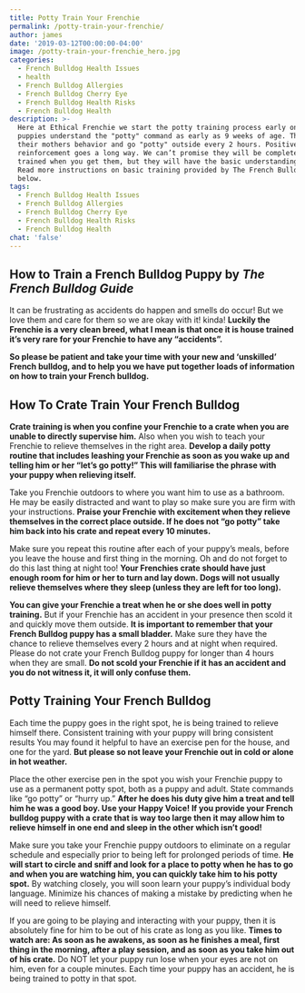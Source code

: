 ```yaml
---
title: Potty Train Your Frenchie
permalink: /potty-train-your-frenchie/
author: james
date: '2019-03-12T00:00:00-04:00'
image: /potty-train-your-frenchie_hero.jpg
categories:
  - French Bulldog Health Issues
  - health
  - French Bulldog Allergies
  - French Bulldog Cherry Eye
  - French Bulldog Health Risks
  - French Bulldog Health
description: >-
  Here at Ethical Frenchie we start the potty training process early on. Our
  puppies understand the "potty" command as early as 9 weeks of age. They mimic
  their mothers behavior and go "potty" outside every 2 hours. Positive
  reinforcement goes a long way. We can’t promise they will be completely potty
  trained when you get them, but they will have the basic understanding of it.
  Read more instructions on basic training provided by The French Bulldog guide
  below.
tags:
  - French Bulldog Health Issues
  - French Bulldog Allergies
  - French Bulldog Cherry Eye
  - French Bulldog Health Risks
  - French Bulldog Health
chat: 'false'
---
```



## How to Train a French Bulldog Puppy by *The French Bulldog Guide*

It can be frustrating as accidents do happen and smells do occur! But we love them and care for them so we are okay with it! kinda! **Luckily the Frenchie is a very clean breed, what I mean is that once it is house trained it’s very rare for your Frenchie to have any “accidents”.**

**So please be patient and take your time with your new and ‘unskilled’ French bulldog, and to help you we have put together loads of information on how to train your French bulldog.**

## How To Crate Train Your French Bulldog

**Crate training is when you confine your Frenchie to a crate when you are unable to directly supervise him.** Also when you wish to teach your Frenchie to relieve themselves in the right area. **Develop a daily potty routine that includes leashing your Frenchie as soon as you wake up and telling him or her “let’s go potty!” This will familiarise the phrase with your puppy when relieving itself.**

Take you Frenchie outdoors to where you want him to use as a bathroom. He may be easily distracted and want to play so make sure you are firm with your instructions. **Praise your Frenchie with excitement when they relieve themselves in the correct place outside. If he does not “go potty” take him back into his crate and repeat every 10 minutes.**

Make sure you repeat this routine after each of your puppy’s meals, before you leave the house and first thing in the morning. Oh and do not forget to do this last thing at night too! **Your Frenchies crate should have just enough room for him or her to turn and lay down. Dogs will not usually relieve themselves where they sleep (unless they are left for too long).**

**You can give your Frenchie a treat when he or she does well in potty training.** But if your Frenchie has an accident in your presence then scold it and quickly move them outside. **It is important to remember that your French Bulldog puppy has a small bladder.** Make sure they have the chance to relieve themselves every 2 hours and at night when required. Please do not crate your French Bulldog puppy for longer than 4 hours when they are small. **Do not scold your Frenchie if it has an accident and you do not witness it, it will only confuse them.**

## Potty Training Your French Bulldog

Each time the puppy goes in the right spot, he is being trained to relieve himself there. Consistent training with your puppy will bring consistent results You may found it helpful to have an exercise pen for the house, and one for the yard. **But please so not leave your Frenchie out in cold or alone in hot weather.**

Place the other exercise pen in the spot you wish your Frenchie puppy to use as a permanent potty spot, both as a puppy and adult. State commands like “go potty” or “hurry up.” **After he does his duty give him a treat and tell him he was a good boy. Use your Happy Voice! If you provide your French bulldog puppy with a crate that is way too large then it may allow him to relieve himself in one end and sleep in the other which isn’t good!**

Make sure you take your Frenchie puppy outdoors to eliminate on a regular schedule and especially prior to being left for prolonged periods of time. **He will start to circle and sniff and look for a place to potty when he has to go and when you are watching him, you can quickly take him to his potty spot.** By watching closely, you will soon learn your puppy’s individual body language. Minimize his chances of making a mistake by predicting when he will need to relieve himself.

If you are going to be playing and interacting with your puppy, then it is absolutely fine for him to be out of his crate as long as you like. **Times to watch are: As soon as he awakens, as soon as he finishes a meal, first thing in the morning, after a play session, and as soon as you take him out of his crate.** Do NOT let your puppy run lose when your eyes are not on him, even for a couple minutes. Each time your puppy has an accident, he is being trained to potty in that spot.
